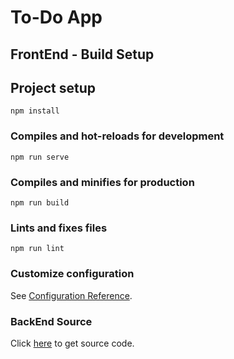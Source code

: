# To-Do App

## FrontEnd - Build Setup

## Project setup

```
npm install
```

### Compiles and hot-reloads for development

```
npm run serve
```

### Compiles and minifies for production

```
npm run build
```

### Lints and fixes files

```
npm run lint
```

### Customize configuration

See [Configuration Reference](https://cli.vuejs.org/config/).

### BackEnd Source

Click [here](https://github.com/tuongvee/to-do-app-backend.git) to get source code.
